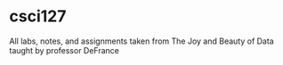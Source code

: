 # csci127
All labs, notes, and assignments taken from The Joy and Beauty of Data taught by professor DeFrance
